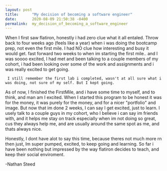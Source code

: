 ```yaml
---
layout: post
title:      "My decision of becoming a software engineer"
date:       2020-08-09 21:50:38 -0400
permalink:  my_decision_of_becoming_a_software_engineer
---
```


When I first saw flatiron, honestly i had zero clue what it all entaled. Throw back to four weeks ago (feels like a year) when i was doing the bootcamp prep, not even the first mile. I had NO clue how interesting and busy it would get. fast forward two weeks to when im starting the first mile.. and I was soooo excited, I had met and been talking to a couple members of my cohort, i had been looking over some of the work and assignments and i was really excited to get going. 


     I still remember the first lab i completed, wasn't at all sure what i was doing, not sure of my self. But I kept going.
		 

As of now, I finished the FirstMile, and i have some time to myself, and to think, and man am I excited. When I started this program to be honest it was for the money, it was purely for the money, and for a nicer "portfolio" and image. But now that im done 2 weeks, I can say I get excited, just to learn. I usely talk to a couple guys in my cohort, who I believe i can say im friends with, and it helps me stay on track especially when im not doing so great, cus they always help me, and are usually around the same spot as me, and thats always nice. 

Honestly, I dont have alot to say this time, because theres not much more rn then just, Im super pumped, excited, to keep going and learning. So far i have been nothing but impressed by the way flatiron decides to teach, and keep their social enviroment. 

-Nathan Steed
